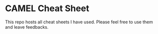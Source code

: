 # CAMEL Cheat Sheet

This repo hosts all cheat sheets I have used. Please feel free to use them and leave feedbacks.

